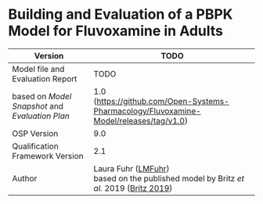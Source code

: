 # Building and Evaluation of a PBPK Model for Fluvoxamine in Adults



| Version                                         | TODO                                                         |
| ----------------------------------------------- | ------------------------------------------------------------ |
| Model file and Evaluation Report                | TODO                                                         |
| based on *Model Snapshot* and *Evaluation Plan* | 1.0<br />(https://github.com/Open-Systems-Pharmacology/Fluvoxamine-Model/releases/tag/v1.0) |
| OSP Version                                     | 9.0                                                          |
| Qualification Framework Version                 | 2.1                                                          |
| Author                                          | Laura Fuhr ([LMFuhr](https://github.com/LMFuhr))<br />based on the published model by Britz *et al.* 2019 ([Britz 2019](#5-References)) |

